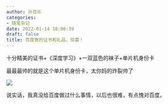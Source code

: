 ```yaml
---
author: 孙百乐
categories:
- 随笔杂记
date: 2022-01-14 10:00:39
draft: false
title: 百度寄的证书和礼品，惊喜！
---
```


十分精美的证书+《深度学习》+一双蓝色的袜子+单片机身份卡

最最最帅的就是这个单片机身份卡，太你妈的炸裂帅了

![](https://cdn.jsdelivr.net/gh/leyouBaloy/mypic/wp-content/uploads/2022/01/团长证书-1024x768.jpg)

说实话，我真没给百度做过什么事情，以后也很难，有点愧对百度。